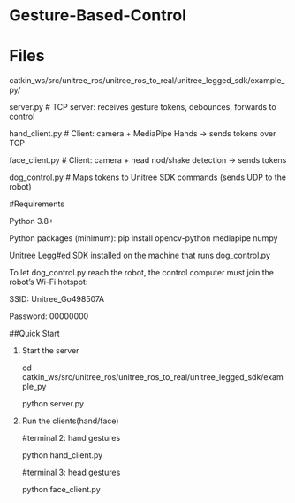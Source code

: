 # Gesture-Based-Control

#  Files

catkin_ws/src/unitree_ros/unitree_ros_to_real/unitree_legged_sdk/example_py/

server.py        # TCP server: receives gesture tokens, debounces, forwards to control

hand_client.py   # Client: camera + MediaPipe Hands → sends tokens over TCP

face_client.py   # Client: camera + head nod/shake detection → sends tokens

dog_control.py   # Maps tokens to Unitree SDK commands (sends UDP to the robot)


#Requirements

Python 3.8+

Python packages (minimum): pip install opencv-python mediapipe numpy

Unitree Legg#ed SDK installed on the machine that runs dog_control.py

To let dog_control.py reach the robot, the control computer must join the robot’s Wi-Fi hotspot:

SSID: Unitree_Go498507A

Password: 00000000


##Quick Start

1. Start the server
   
   cd catkin_ws/src/unitree_ros/unitree_ros_to_real/unitree_legged_sdk/example_py
   
   python server.py

3. Run the clients(hand/face)
   
   #terminal 2: hand gestures
   
   python hand_client.py
   
   #terminal 3: head gestures
   
   python face_client.py
   

